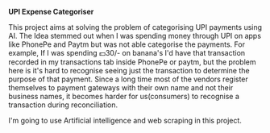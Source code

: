 ********UPI Expense Categoriser********

This project aims at solving the problem of categorising UPI payments using AI. The Idea stemmed out when I was spending money through UPI on apps like PhonePe and Paytm but was not able categorise the payments.
For example, If I was spending 💵30/- on banana's I'd have that transaction recorded in my transactions tab inside PhonePe or paytm, but the problem here is it's hard to recognise seeing just the transaction to determine the purpose of that payment. Since a long time most of the vendors register themselves to payment gateways with their own name and not their business names, it becomes harder for us(consumers) to recognise a transaction during reconciliation.

I'm going to use Artificial intelligence and web scraping in this project.